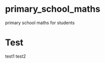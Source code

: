 primary_school_maths
====================

primary school maths for students


Test
====================
test1
test2
